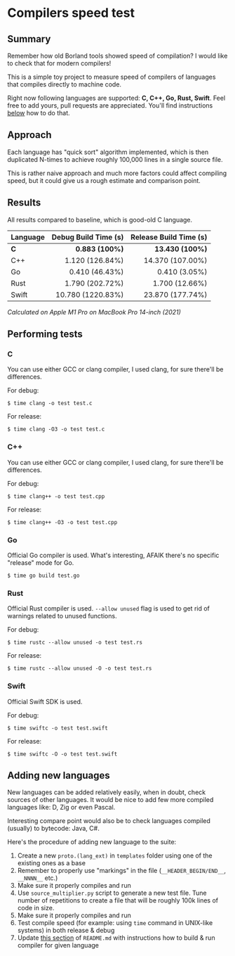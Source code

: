 # Compilers speed test

## Summary

Remember how old Borland tools showed speed of compilation? I would like to check that for modern compilers!

This is a simple toy project to measure speed of compilers of languages that compiles directly to machine code.

Right now following languages are supported: **C, C++, Go, Rust, Swift**. Feel free to add yours, pull requests are appreciated. You'll find instructions [below](#adding-new-languages) how to do that.

## Approach

Each language has "quick sort" algorithm implemented, which is then duplicated N-times to achieve roughly 100,000 lines in a single source file.

This is rather naive approach and much more factors could affect compiling speed, but it could give us a rough estimate and comparison point.

## Results

All results compared to baseline, which is good-old C language.

| Language | Debug Build Time (s)  | Release Build Time (s) |
|----------|----------------------:|-----------------------:|
| **C**    |      **0.883 (100%)** |      **13.430 (100%)** |
| C++      |      1.120 (126.84%)  |       14.370 (107.00%) |
| Go       |      0.410 (46.43%)   |         0.410 (3.05%)  |
| Rust     |      1.790 (202.72%)  |         1.700 (12.66%) |
| Swift    |     10.780 (1220.83%) |       23.870 (177.74%) |

*Calculated on Apple M1 Pro on MacBook Pro 14-inch (2021)*

## Performing tests

### C

You can use either GCC or clang compiler, I used clang, for sure there'll be differences.

For debug:
```
$ time clang -o test test.c 
```

For release:
```
$ time clang -O3 -o test test.c 
```

### C++

You can use either GCC or clang compiler, I used clang, for sure there'll be differences.

For debug:
```
$ time clang++ -o test test.cpp 
```

For release:
```
$ time clang++ -O3 -o test test.cpp 
```

### Go

Official Go compiler is used. What's interesting, AFAIK there's no specific "release" mode for Go.

```
$ time go build test.go
```

### Rust

Official Rust compiler is used. `--allow unused` flag is used to get rid of warnings related to unused functions.

For debug:
```
$ time rustc --allow unused -o test test.rs
```

For release:
```
$ time rustc --allow unused -O -o test test.rs
```

### Swift

Official Swift SDK is used.

For debug:
```
$ time swiftc -o test test.swift
```

For release:
```
$ time swiftc -O -o test test.swift
```

## Adding new languages

New languages can be added relatively easily, when in doubt, check sources of other languages. It would be nice to add few more compiled languages like: D, Zig or even Pascal.

Interesting compare point would also be to check languages compiled (usually) to bytecode: Java, C#.

Here's the procedure of adding new language to the suite:

1. Create a new `proto.(lang_ext)` in `templates` folder using one of the existing ones as a base
2. Remember to properly use "markings" in the file (`__HEADER_BEGIN/END__`, `__NNNN__` etc.)
3. Make sure it properly compiles and run
4. Use `source_multiplier.py` script to generate a new test file. Tune number of repetitions to create a file that will be roughly 100k lines of code in size.
5. Make sure it properly compiles and run
6. Test compile speed (for example: using `time` command in UNIX-like systems) in both release & debug
7. Update [this section](#performing-tests) of `README.md` with instructions how to build & run compiler for given language